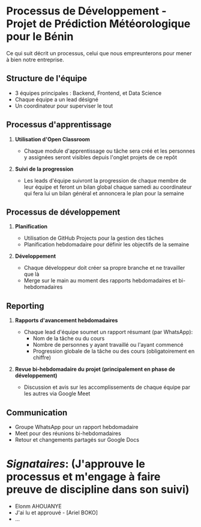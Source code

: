 # Processus de Développement - Projet de Prédiction Météorologique pour le Bénin

Ce qui suit décrit un processus, celui que nous empreunterons pour mener à bien notre entreprise.

## Structure de l'équipe

- 3 équipes principales : Backend, Frontend, et Data Science
- Chaque équipe a un lead désigné
- Un coordinateur pour superviser le tout

## Processus d'apprentissage

1. **Utilisation d'Open Classroom**
   - Chaque module d'apprentissage ou tâche sera créé et les personnes y assignées seront visibles depuis l'onglet projets de ce repôt
  
2. **Suivi de la progression**
   - Les leads d'équipe suivront la progression de chaque membre de leur équipe et feront un bilan global chaque samedi au coordinateur qui fera lui un bilan général et annoncera le plan pour la semaine

## Processus de développement

1. **Planification**
   - Utilisation de GitHub Projects pour la gestion des tâches
   - Planification hebdomadaire pour définir les objectifs de la semaine

2. **Développement**
   - Chaque développeur doit créer sa propre branche et ne travailler que là
   - Merge sur le main au moment des rapports hebdomadaires et bi-hebdomadaires

## Reporting

1. **Rapports d'avancement hebdomadaires**
   - Chaque lead d'équipe soumet un rapport résumant (par WhatsApp):
     - Nom de la tâche ou du cours
     - Nombre de personnes y ayant travaillé ou l'ayant commencé
     - Progression globale de la tâche ou des cours (obligatoirement en chiffre)

2. **Revue bi-hebdomadaire du projet (principalement en phase de développement)**
   - Discussion et avis sur les accomplissements de chaque équipe par les autres via Google Meet

## Communication

- Groupe WhatsApp pour un rapport hebdomadaire
- Meet pour des réunions bi-hebdomadaires 
- Retour et changements partagés sur Google Docs




# *Signataires*: (J'approuve le processus et m'engage à faire preuve de discipline dans son suivi)
- Elonm AHOUANYE
- J'ai lu et approuvé - [Ariel BOKO]
- ...
